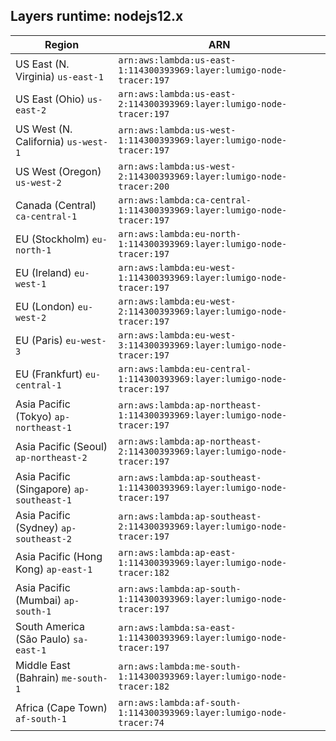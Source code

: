 Layers runtime: nodejs12.x
----
| Region | ARN |
| --- | --- |
|US East (N. Virginia)  `us-east-1`|`arn:aws:lambda:us-east-1:114300393969:layer:lumigo-node-tracer:197`|
|US East (Ohio)  `us-east-2`|`arn:aws:lambda:us-east-2:114300393969:layer:lumigo-node-tracer:197`|
|US West (N. California)  `us-west-1`|`arn:aws:lambda:us-west-1:114300393969:layer:lumigo-node-tracer:197`|
|US West (Oregon)  `us-west-2`|`arn:aws:lambda:us-west-2:114300393969:layer:lumigo-node-tracer:200`|
|Canada (Central)  `ca-central-1`|`arn:aws:lambda:ca-central-1:114300393969:layer:lumigo-node-tracer:197`|
|EU (Stockholm)  `eu-north-1`|`arn:aws:lambda:eu-north-1:114300393969:layer:lumigo-node-tracer:197`|
|EU (Ireland)  `eu-west-1`|`arn:aws:lambda:eu-west-1:114300393969:layer:lumigo-node-tracer:197`|
|EU (London)  `eu-west-2`|`arn:aws:lambda:eu-west-2:114300393969:layer:lumigo-node-tracer:197`|
|EU (Paris)  `eu-west-3`|`arn:aws:lambda:eu-west-3:114300393969:layer:lumigo-node-tracer:197`|
|EU (Frankfurt)  `eu-central-1`|`arn:aws:lambda:eu-central-1:114300393969:layer:lumigo-node-tracer:197`|
|Asia Pacific (Tokyo)  `ap-northeast-1`|`arn:aws:lambda:ap-northeast-1:114300393969:layer:lumigo-node-tracer:197`|
|Asia Pacific (Seoul)  `ap-northeast-2`|`arn:aws:lambda:ap-northeast-2:114300393969:layer:lumigo-node-tracer:197`|
|Asia Pacific (Singapore)  `ap-southeast-1`|`arn:aws:lambda:ap-southeast-1:114300393969:layer:lumigo-node-tracer:197`|
|Asia Pacific (Sydney)  `ap-southeast-2`|`arn:aws:lambda:ap-southeast-2:114300393969:layer:lumigo-node-tracer:197`|
|Asia Pacific (Hong Kong)  `ap-east-1`|`arn:aws:lambda:ap-east-1:114300393969:layer:lumigo-node-tracer:182`|
|Asia Pacific (Mumbai)  `ap-south-1`|`arn:aws:lambda:ap-south-1:114300393969:layer:lumigo-node-tracer:197`|
|South America (São Paulo)  `sa-east-1`|`arn:aws:lambda:sa-east-1:114300393969:layer:lumigo-node-tracer:197`|
|Middle East (Bahrain)  `me-south-1`|`arn:aws:lambda:me-south-1:114300393969:layer:lumigo-node-tracer:182`|
|Africa (Cape Town)  `af-south-1`|`arn:aws:lambda:af-south-1:114300393969:layer:lumigo-node-tracer:74`|
